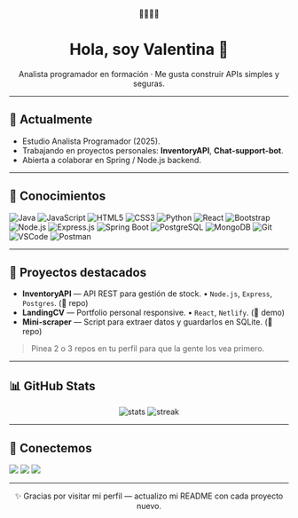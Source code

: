 <p align="center">
  👩🏽‍💻🚀
</p>

<h1 align="center">Hola, soy Valentina 👋</h1>
<p align="center">Analista programador en formación · Me gusta construir APIs simples y seguras.</p>

---

## 🔭 Actualmente
- Estudio Analista Programador (2025).  
- Trabajando en proyectos personales: **InventoryAPI**, **Chat-support-bot**.  
- Abierta a colaborar en Spring / Node.js backend.

---

## 🧰 Conocimientos

![Java](https://img.shields.io/badge/Java-ED8B00?style=for-the-badge&logo=openjdk&logoColor=white)
![JavaScript](https://img.shields.io/badge/JavaScript-F7DF1E?style=for-the-badge&logo=javascript&logoColor=black)
![HTML5](https://img.shields.io/badge/HTML5-E34F26?style=for-the-badge&logo=html5&logoColor=white)
![CSS3](https://img.shields.io/badge/CSS3-1572B6?style=for-the-badge&logo=css3&logoColor=white)
![Python](https://img.shields.io/badge/Python-3776AB?style=for-the-badge&logo=python&logoColor=white)
![React](https://img.shields.io/badge/React-20232A?style=for-the-badge&logo=react&logoColor=61DAFB)
![Bootstrap](https://img.shields.io/badge/Bootstrap-563D7C?style=for-the-badge&logo=bootstrap&logoColor=white)
![Node.js](https://img.shields.io/badge/Node.js-339933?style=for-the-badge&logo=nodedotjs&logoColor=white)
![Express.js](https://img.shields.io/badge/Express.js-000000?style=for-the-badge&logo=express&logoColor=white)
![Spring Boot](https://img.shields.io/badge/Spring_Boot-6DB33F?style=for-the-badge&logo=springboot&logoColor=white)
![PostgreSQL](https://img.shields.io/badge/PostgreSQL-316192?style=for-the-badge&logo=postgresql&logoColor=white)
![MongoDB](https://img.shields.io/badge/MongoDB-4EA94B?style=for-the-badge&logo=mongodb&logoColor=white)
![Git](https://img.shields.io/badge/Git-F05032?style=for-the-badge&logo=git&logoColor=white)
![VSCode](https://img.shields.io/badge/VSCode-0078D4?style=for-the-badge&logo=visualstudiocode&logoColor=white)
![Postman](https://img.shields.io/badge/Postman-FF6C37?style=for-the-badge&logo=postman&logoColor=white)

---

## 📁 Proyectos destacados
- **InventoryAPI** — API REST para gestión de stock. • `Node.js`, `Express`, `Postgres`. (🔗 repo)  
- **LandingCV** — Portfolio personal responsive. • `React`, `Netlify`. (🔗 demo)  
- **Mini-scraper** — Script para extraer datos y guardarlos en SQLite. (🔗 repo)

> Pinea 2 o 3 repos en tu perfil para que la gente los vea primero.

---

## 📊 GitHub Stats
<!-- Usar GitHub Readme Stats -->
<p align="center">
  <img src="https://github-readme-stats.vercel.app/api?username=TU_USUARIO&show_icons=true&theme=dark" alt="stats"/>
  <img src="https://github-readme-streak-stats.herokuapp.com/?user=TU_USUARIO&theme=dark" alt="streak"/>
</p>

---

## 💬 Conectemos
[<img src="https://img.shields.io/badge/-LinkedIn-blue?logo=linkedin&style=flat-square">](https://www.linkedin.com/in/tu-perfil)
[<img src="https://img.shields.io/badge/-Email-c14438?logo=gmail&style=flat-square">](mailto:tu@email)
[<img src="https://img.shields.io/badge/-Telegram-26A5E4?style=flat-square">](https://t.me/tuusuario)

---

<p align="center">✨ Gracias por visitar mi perfil — actualizo mi README con cada proyecto nuevo.</p>

